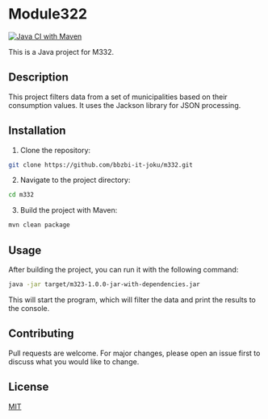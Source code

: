 # Module322

[![Java CI with Maven](https://github.com/bbzbl-it-joku/Module322/actions/workflows/maven.yml/badge.svg)](https://github.com/bbzbl-it-joku/Module322/actions/workflows/maven.yml)

This is a Java project for M332.

## Description

This project filters data from a set of municipalities based on their consumption values. It uses the Jackson library for JSON processing.

## Installation

1. Clone the repository:

```bash
git clone https://github.com/bbzbi-it-joku/m332.git
```

2. Navigate to the project directory:

```bash
cd m332
```

3. Build the project with Maven:

```bash
mvn clean package
```

## Usage

After building the project, you can run it with the following command:

```bash
java -jar target/m323-1.0.0-jar-with-dependencies.jar
```

This will start the program, which will filter the data and print the results to the console.

## Contributing

Pull requests are welcome. For major changes, please open an issue first to discuss what you would like to change.

## License

[MIT](https://choosealicense.com/licenses/mit/)
